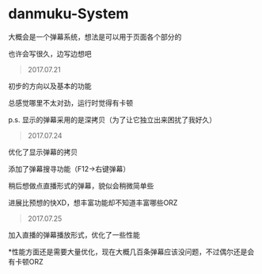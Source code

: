 # danmuku-System

大概会是一个弹幕系统，想法是可以用于页面各个部分的

也许会写很久，边写边想吧

>2017.07.21

初步的方向以及基本的功能

总感觉哪里不太对劲，运行时觉得有卡顿

p.s. 显示的弹幕采用的是深拷贝（为了让它独立出来困扰了我好久）

>2017.07.24

优化了显示弹幕的拷贝

添加了弹幕搜寻功能（F12->右键弹幕）

稍后想做点直播形式的弹幕，貌似会稍微简单些

进展比预想的快XD，想丰富功能却不知道丰富哪些ORZ

>2017.07.25

加入直播的弹幕播放形式，优化了一些性能

*性能方面还是需要大量优化，现在大概几百条弹幕应该没问题，不过偶尔还是会有卡顿ORZ